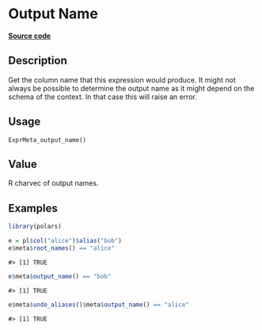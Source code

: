 

# Output Name

[**Source code**](https://github.com/pola-rs/r-polars/tree/main/R/expr__meta.R#L107)

## Description

Get the column name that this expression would produce. It might not
always be possible to determine the output name as it might depend on
the schema of the context. In that case this will raise an error.

## Usage

<pre><code class='language-R'>ExprMeta_output_name()
</code></pre>

## Value

R charvec of output names.

## Examples

``` r
library(polars)

e = pl$col("alice")$alias("bob")
e$meta$root_names() == "alice"
```

    #> [1] TRUE

``` r
e$meta$output_name() == "bob"
```

    #> [1] TRUE

``` r
e$meta$undo_aliases()$meta$output_name() == "alice"
```

    #> [1] TRUE
